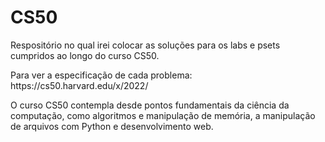 # CS50
<p> Respositório no qual irei colocar as soluções para os labs e psets cumpridos ao longo do curso CS50.
<p> Para ver a especificação de cada problema: https://cs50.harvard.edu/x/2022/
<p> O curso CS50 contempla desde pontos fundamentais da ciência da computação, como algoritmos e manipulação de memória, a manipulação de arquivos com Python e desenvolvimento web.
